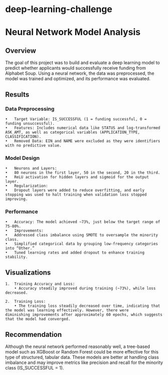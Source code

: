 # deep-learning-challenge

# Neural Network Model Analysis

## Overview

The goal of this project was to build and evaluate a deep learning model to predict whether applicants would successfully receive funding from Alphabet Soup. Using a neural network, the data was preprocessed, the model was trained and optimized, and its performance was evaluated.

## Results

### Data Preprocessing

	•	Target Variable: IS_SUCCESSFUL (1 = funding successful, 0 = funding unsuccessful).
	•	Features: Includes numerical data like STATUS and log-transformed ASK_AMT, as well as categorical variables (APPLICATION_TYPE, CLASSIFICATION).
	•	Removed Data: EIN and NAME were excluded as they were identifiers with no predictive value.

### Model Design

	•	Neurons and Layers:
	•	80 neurons in the first layer, 50 in the second, 20 in the third.
	•	ReLU activation for hidden layers and sigmoid for the output layer.
	•	Regularization:
	•	Dropout layers were added to reduce overfitting, and early stopping was used to halt training when validation loss stopped improving.

### Performance

	•	Accuracy: The model achieved ~73%, just below the target range of 75-80%.
	•	Improvements:
	•	Addressed class imbalance using SMOTE to oversample the minority class.
	•	Simplified categorical data by grouping low-frequency categories into “Other.”
	•	Tuned learning rates and added dropout to enhance training stability.

## Visualizations

	1.	Training Accuracy and Loss:
		• Accuracy steadily improved during training (~73%), while loss decreased.
    
	2.	Training Loss:
		• The training loss steadily decreased over time, indicating that the model was learning effectively. However, there were 		diminishing improvements after approximately 60 epochs, which suggests that the model had converged.

    
 ## Recommendation

Although the neural network performed reasonably well, a tree-based model such as XGBoost or Random Forest could be more effective for this type of structured, tabular data. These models are better at handling class imbalance and may improve metrics like precision and recall for the minority class (IS_SUCCESSFUL = 1).
